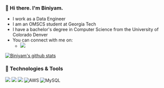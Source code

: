 ### 👋 Hi there. I'm Biniyam.

- I work as a Data Engineer
- I am an OMSCS student at Georgia Tech 
- I have a bachelor's degree in Computer Science from the University of Colorado Denver
- You can connect with me on:
  - <a href="https://www.linkedin.com/in/biniyamyohannes/"><img src="https://img.shields.io/badge/LinkedIn-0077B5?style=for-the-badge&logo=linkedin&logoColor=white"></a>


[![Biniyam's github stats](https://github-readme-stats.vercel.app/api?username=biniyamYohannes&count_private=true&show_icons=true&theme=radical&hide_rank=false)](https://github.com/anuraghazra/github-readme-stats)

### 🔧 Technologies & Tools
![](https://img.shields.io/badge/Python-3776AB?style=for-the-badge&logo=python&logoColor=white)
![](https://img.shields.io/badge/Linux-FCC624?style=for-the-badge&logo=linux&logoColor=black)
![](https://img.shields.io/badge/VIM-%2311AB00.svg?&style=for-the-badge&logo=vim&logoColor=white)
![AWS](https://img.shields.io/badge/AWS-%23FF9900.svg?style=for-the-badge&logo=amazon-aws&logoColor=white)
![MySQL](https://img.shields.io/badge/MySQL-4479A1?logo=mysql)
